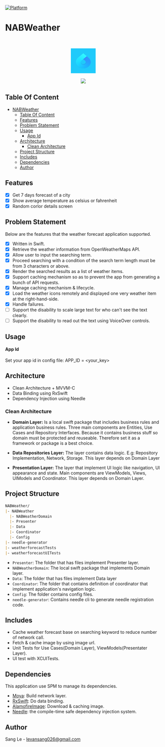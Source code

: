 

[![Platform](https://img.shields.io/cocoapods/p/LFAlertController.svg?style=flat)](http://cocoapods.org/pods/LFAlertController)

# NABWeather
<br />
<p align="center">
  <a href="https://github.com/alexanderritik/Best-README-Template">
    <img src="logo.png" alt="Logo" width="80" height="80">
  </a>
</p>

<p align="center">
<img src= "https://media.giphy.com/media/Pn0BmnuUXaIi0OVpkK/giphy.gif" width="200">
</p>

## Table Of Content

- [NABWeather](#nabweather)
  - [Table Of Content](#table-of-content)
  - [Features](#features)
  - [Problem Statement](#problem-statement)
  - [Usage](#usage)
      - [App Id](#app-id)
  - [Architecture](#architecture)
    - [Clean Architecture](#clean-architecture)
  - [Project Structure](#project-structure)
  - [Includes](#includes)
  - [Dependencies](#dependencies)
  - [Author](#author)

## Features

- [x] Get 7 days forecast of a city
- [x] Show average temperature as celsius or fahrenheit
- [x] Random corlor details screen

## Problem Statement

Below are the features that the weather forecast application supported.

- [x] Written in Swift.
- [x] Retrieve the weather information from OpenWeatherMaps API.
- [x] Allow user to input the searching term.
- [x] Proceed searching with a condition of the search term length must be from 3 characters or above.
- [x] Render the searched results as a list of weather items.
- [x] Support caching mechanism so as to prevent the app from generating a bunch of API requests.
- [x] Manage caching mechanism & lifecycle.
- [x] Load the weather icons remotely and displayed one very weather item at the right-hand-side.
- [x] Handle failures.
- [ ] Support the disability to scale large text for who can't see the text clearly.
- [ ] Support the disability to read out the text using VoiceOver controls.

## Usage

#### App Id
Set your app id in config file:
APP_ID = <your_key>

## Architecture

- Clean Architecture + MVVM-C
- Data Binding using RxSwift
- Dependency Injection using Needle

### Clean Architecture

- **Domain Layer:** Is a local swift package that includes business rules and application business rules. Three main components are Entities, Use Cases and Repository Interfaces. Because it contains business stuff so domain must be protected and reuseable. Therefore set it as a framework or package is a best choice.

- **Data Repositories Layer:** The layer contains data logic. E.g: Repository Implementation, Network, Storage. This layer depends on Domain Layer

- **Presentation Layer:** The layer that implement UI logic like navigation, UI appearance and state. Main components are ViewModels, Views, UIModels and Coordinator. This layer depends on Domain Layer.

## Project Structure

```markdown
NABWeather/
|- NABWeather
  |- NABWeatherDomain
  |- Presenter
  |- Data
  |- Coordinator
  |- Config
|- needle-generator
|- weatherforecastTests
|- weatherforecastUITests
```

- `Presenter`: The folder that has files implement Presenter layer.
- `NABWeatherDomain`: The local swift package that implements Domain layer.
- `Data`: The folder that has files implement Data layer
- `Coordinator`: The folder that contains definition of coordinator that implement application's navigation logic.
- `Config`: The folder contains config files.
- `needle-generator`: Contains needle cli to generate needle registration code.

## Includes

- Cache weather forecast base on searching keyword to reduce number of network call.
- Fetch & cache image by using image url.
- Unit Tests for Use Cases(Domain Layer), ViewModels(Presentater Layer).
- UI test with XCUITests.

## Dependencies
This application use SPM to manage its dependencies.
- [Moya](https://github.com/Moya/Moya): Build network layer.
- [RxSwift](https://github.com/ReactiveX/RxSwift): Do data binding.
- [AlamofireImage](https://github.com/Alamofire/AlamofireImage): Download & caching image.
- [Needle](https://github.com/uber/needle): the compile-time safe dependency injection system.

## Author

Sang Le - levansang026@gmail.com
